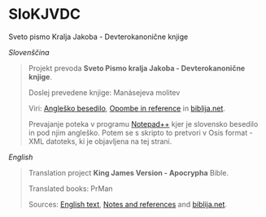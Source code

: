 # SloKJVDC
Sveto pismo Kralja Jakoba - Devterokanonične knjige


*Slovenščina*

>Projekt prevoda **Sveto Pismo kralja Jakoba - Devterokanonične knjige**.
>
>Doslej prevedene knjige: Manásejeva molitev
>
>Viri: [Angleško besedilo](http://www.crosswire.org/~dmsmith/kjv2006/), [Opombe in reference](www.kingjamesbibleonline.org/Psalms–Chapter–1_Original–1611–KJV/) in [biblija.net](http://www.biblija.net/biblija.cgi?m=&id13=1&id7=1&pos=0&set=6&l=sl).
>
>Prevajanje poteka v programu [Notepad++](http://notepad-plus-plus.org/) kjer je slovensko besedilo in pod njim angleško. Potem se s skripto to pretvori v Osis format - XML datoteks, ki je objavljena na tej strani.


*English*

>Translation project **King James Version - Apocrypha** Bible.
>
>Translated books: PrMan
>
>Sources: [English text](http://www.crosswire.org/~dmsmith/kjv2006/), [Notes and references](www.kingjamesbibleonline.org/Psalms–Chapter–1_Original–1611–KJV/) and [biblija.net](http://www.biblija.net/biblija.cgi?m=&id13=1&id7=1&pos=0&set=6&l=sl).
